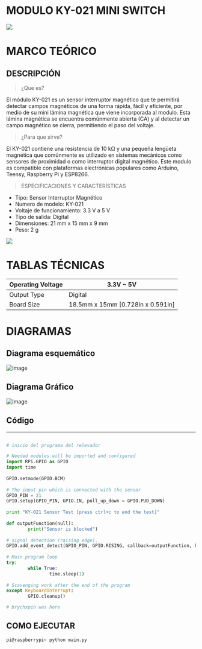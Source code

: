# MODULO KY-021 MINI SWITCH

![](https://arduinomodules.info/wp-content/uploads/KY-021_mini_magnetic_reed_switch_module_arduino.jpg)

# MARCO TEÓRICO

## DESCRIPCIÓN

> ¿Que es?

El módulo KY-021 es un sensor interruptor magnético que te permitirá detectar campos magnéticos de una forma rápida, fácil y eficiente, por medio de su mini lámina magnética que viene incorporada al modulo. Esta lámina magnética se encuentra comúnmente abierta (CA) y al detectar un campo magnético se cierra, permitiendo el paso del voltaje.

> ¿Para que sirve?

El KY-021 contiene una resistencia de 10 kΩ y una pequeña lengüeta magnética que comúnmente es utilizado en sistemas mecánicos como sensores de proximidad o como interruptor digital magnético. Este modulo es compatible con plataformas electrónicas populares como Arduino, Teensy, Raspberry Pi y ESP8266.

> ESPECIFICACIONES Y CARACTERÍSTICAS 
- Tipo: Sensor Interruptor Magnético
- Numero de modelo: KY-021
- Voltaje de funcionamiento: 3.3 V a 5 V
- Tipo de salida: Digital
- Dimensiones: 21 mm x 15 mm x 9 mm
- Peso: 2 g

![](https://uelectronics.com/wp-content/uploads/AR0039-Sensor-KY-021-Mini-interruptor-Magnetico-v2.jpg)

# TABLAS TÉCNICAS



Operating Voltage | 3.3V ~ 5V
-- | --
Output Type | Digital
Board Size | 18.5mm x 15mm [0.728in x 0.591in]


# DIAGRAMAS

## Diagrama esquemático
![image](https://user-images.githubusercontent.com/59489846/145524913-074cc2bd-ae3c-469d-a67b-fb8384f82931.png)

## Diagrama Gráfico
![image](https://user-images.githubusercontent.com/59489846/145525022-07aab8f8-96dd-4a9a-90a8-50a19bfbc34d.png)


## Código

---------------------------------------------------------------------------------------------------------------------------------------------------------------------------------

```python

# inicio del programa del relevador

# Needed modules will be imported and configured 
import RPi.GPIO as GPIO
import time
  
GPIO.setmode(GPIO.BCM)
  
# The input pin which is connected with the sensor
GPIO_PIN = 21
GPIO.setup(GPIO_PIN, GPIO.IN, pull_up_down = GPIO.PUD_DOWN)
  
print "KY-021 Sensor Test [press ctrl+c to end the test]"
  
def outputFunction(null):
        print("Sensor is blocked")
  
# signal detection (raising edge).
GPIO.add_event_detect(GPIO_PIN, GPIO.RISING, callback=outputFunction, bouncetime=100) 
  
# Main program loop
try:
        while True:
                time.sleep(1)
  
# Scavenging work after the end of the program
except KeyboardInterrupt:
        GPIO.cleanup()

# brychxpin was here

```

## COMO EJECUTAR 
```pi@raspberrypi~ python main.py```


